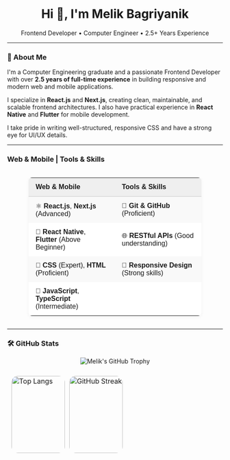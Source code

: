<h1 align="center">Hi 👋, I'm Melik Bagriyanik</h1>

<p align="center">
Frontend Developer • Computer Engineer • 2.5+ Years Experience
</p>

---

### 💼 About Me

I'm a Computer Engineering graduate and a passionate Frontend Developer with over **2.5 years of full-time experience** in building responsive and modern web and mobile applications.

I specialize in **React.js** and **Next.js**, creating clean, maintainable, and scalable frontend architectures. I also have practical experience in **React Native** and **Flutter** for mobile development.

I take pride in writing well-structured, responsive CSS and have a strong eye for UI/UX details.

---

### Web & Mobile | Tools & Skills

<div style="display: flex; justify-content: center;">
  <table style="width: 80%; border-collapse: collapse; background-color: #f9f9f9; border-radius: 8px; overflow: hidden; box-shadow: 0 2px 8px rgba(0, 0, 0, 0.05); font-family: Arial, sans-serif;">
    <thead style="background-color: #efefef;">
      <tr>
        <th style="width: 50%; text-align: left; padding: 12px 16px; font-size: 16px; border-bottom: 2px solid #ddd;">Web & Mobile</th>
        <th style="width: 50%; text-align: left; padding: 12px 16px; font-size: 16px; border-bottom: 2px solid #ddd;">Tools & Skills</th>
      </tr>
    </thead>
    <tbody>
      <tr>
        <td style="padding: 12px 16px;">⚛️ <strong>React.js</strong>, <strong>Next.js</strong> (Advanced)</td>
        <td style="padding: 12px 16px;">🔧 <strong>Git & GitHub</strong> (Proficient)</td>
      </tr>
      <tr style="background-color: #ffffff;">
        <td style="padding: 12px 16px;">📱 <strong>React Native</strong>, <strong>Flutter</strong> (Above Beginner)</td>
        <td style="padding: 12px 16px;">🌐 <strong>RESTful APIs</strong> (Good understanding)</td>
      </tr>
      <tr>
        <td style="padding: 12px 16px;">🎨 <strong>CSS</strong> (Expert), <strong>HTML</strong> (Proficient)</td>
        <td style="padding: 12px 16px;">📱 <strong>Responsive Design</strong> (Strong skills)</td>
      </tr>
      <tr style="background-color: #ffffff;">
        <td style="padding: 12px 16px;">🧠 <strong>JavaScript</strong>, <strong>TypeScript</strong> (Intermediate)</td>
        <td style="padding: 12px 16px;"></td>
      </tr>
    </tbody>
  </table>
</div>



---

### 🛠️ GitHub Stats

<p align="center">
  <img src="https://github-profile-trophy.vercel.app/?username=melik-bagriyanik&theme=radical" alt="Melik's GitHub Trophy" />
</p>
<table style="width: 100%; max-width: 1000px; table-layout: fixed; border-collapse: separate; border-spacing: 10px; border: none;">
  <tr style="border: none;">
    <td style="width: 50%; padding: 0; border: none;">
      <img
        src="https://github-readme-stats.vercel.app/api/top-langs/?username=melik-bagriyanik&theme=dark&hide_border=true&include_all_commits=false&count_private=false&layout=compact"
        alt="Top Langs"
        style="width: 100%; height: 180px; border-radius: 15px; object-fit: cover; display: block;"
      />
    </td>
    <td style="width: 50%; padding: 0; border: none;">
      <a href="https://github.com/melik-bagriyanik" target="_blank" rel="noopener noreferrer" style="display: block; width: 100%; height: 180px;">
        <img
          src="https://streak-stats.demolab.com?user=melik-bagriyanik&theme=dark&hide_border=true&border_radius=15&locale=tr&date_format=j%20M%5B%20Y%5D&card_width=500"
          alt="GitHub Streak"
          style="width: 100%; height: 180px; border-radius: 15px; object-fit: cover; display: block;"
        />
      </a>
    </td>
  </tr>
</table>









